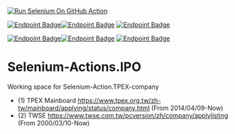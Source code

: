 [![Run Selenium On GitHub Action](https://github.com/wenchiehlee/Selenium-Actions.IPO/actions/workflows/Selenium-Action.yaml/badge.svg)](https://github.com/wenchiehlee/Selenium-Actions.IPO/actions/workflows/Selenium-Action.yaml)

[![Endpoint Badge](https://img.shields.io/endpoint?url=https://raw.githubusercontent.com/wenchiehlee/Selenium-Action.TPEX-company/main/TWSE.json)](TWSE-company-utf8.csv)[![Endpoint Badge](https://img.shields.io/endpoint?url=https://raw.githubusercontent.com/wenchiehlee/Selenium-Action.TPEX-company/main/TPEX.json)](TPEX-company-utf8.csv) [![Endpoint Badge](https://img.shields.io/endpoint?url=https://raw.githubusercontent.com/wenchiehlee/Selenium-Action.TPEX-company/main/TWSE_TPEX.json)](TWSE_TPEX-utf8.csv)

[![Endpoint Badge](https://img.shields.io/endpoint?url=https://raw.githubusercontent.com/wenchiehlee/Selenium-Action.TPEX-company/main/TWSE-filter.json)](TWSE-company-utf8-filter.csv)[![Endpoint Badge](https://img.shields.io/endpoint?url=https://raw.githubusercontent.com/wenchiehlee/Selenium-Action.TPEX-company/main/TPEX-filter.json)](TPEX-company-utf8-filter.csv) [![Endpoint Badge](https://img.shields.io/endpoint?url=https://raw.githubusercontent.com/wenchiehlee/Selenium-Action.TPEX-company/main/TWSE_TPEX-filter.json)](TWSE_TPEX-utf8-filter.csv)
# Selenium-Actions.IPO
Working space for Selenium-Action.TPEX-company

* (1) TPEX Mainboard https://www.tpex.org.tw/zh-tw/mainboard/applying/status/company.html (From 2014/04/09-Now)
* (2) TWSE https://www.twse.com.tw/pcversion/zh/company/applylisting (From 2000/03/10-Now)
